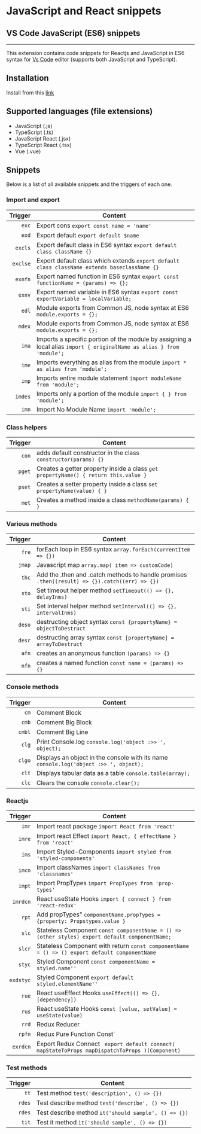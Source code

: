 # JavaScript and React snippets

## VS Code JavaScript (ES6) snippets

---

This extension contains code snippets for Reactjs and JavaScript in ES6 syntax for [Vs Code][code] editor (supports both JavaScript and TypeScript).

## Installation

Install from this [link](https://google.com)

## Supported languages (file extensions)

- JavaScript (.js)
- TypeScript (.ts)
- JavaScript React (.jsx)
- TypeScript React (.tsx)
- Vue (.vue)

## Snippets

Below is a list of all available snippets and the triggers of each one.

### Import and export

|  Trigger | Content                                                                                                               |
| -------: | --------------------------------------------------------------------------------------------------------------------- |
|    `exc` | Export cons `export const name = 'name'`                                                                              |
|    `exd` | Export default `export default $name`                                                                                 |
|  `excls` | Export default class in ES6 syntax `export default class className {}`                                                |
| `exclse` | Export default class which extends `export default class className extends baseclassName {}`                          |
|  `exnfn` | Export named function in ES6 syntax `export const functionName = (params) => {};`                                     |
|   `exnv` | Export named variable in ES6 syntax `export const exportVariable = localVariable;`                                    |
|    `edl` | Module exports from Common JS, node syntax at ES6 `module.exports = {};`                                              |
|   `mdex` | Module exports from Common JS, node syntax at ES6 `module.exports = {};`                                              |
|    `ima` | Imports a specific portion of the module by assigning a local alias `import { originalName as alias } from 'module';` |
|    `ime` | Imports everything as alias from the module `import * as alias from 'module';`                                        |
|    `imp` | Imports entire module statement `import moduleName from 'module';`                                                    |
|  `imdes` | Imports only a portion of the module `import { } from 'module';`                                                      |
|    `imn` | Import No Module Name `import 'module';`                                                                              |

### Class helpers

| Trigger | Content                                                                             |
| ------: | ----------------------------------------------------------------------------------- |
|   `con` | adds default constructor in the class `constructor(params) {}`                      |
|  `pget` | Creates a getter property inside a class `get propertyName() { return this.value }` |
|  `pset` | Creates a setter property inside a class `set propertyName(value) { }`              |
|   `met` | Creates a method inside a class `methodName(params) { }`                            |

### Various methods

| Trigger | Content                                                                                        |
| ------: | ---------------------------------------------------------------------------------------------- |
|   `fre` | forEach loop in ES6 syntax `array.forEach(currentItem => {})`                                  |
|  `jmap` | Javascript map `array.map( item => customCode)`                                                |
|   `thc` | Add the .then and .catch methods to handle promises `.then((result) => {}).catch((err) => {})` |
|   `sto` | Set timeout helper method `setTimeout(() => {}, delayInms)`                                    |
|   `sti` | Set interval helper method `setInterval(() => {}, intervalInms)`                               |
|  `deso` | destructing object syntax `const {propertyName} = objectToDestruct`                            |
|  `desr` | destructing array syntax `const [propertyName] = arrayToDestruct`                              |
|   `afn` | creates an anonymous function `(params) => {}`                                                 |
|   `nfn` | creates a named function `const name = (params) => {}`                                         |

### Console methods

| Trigger | Content                                                                               |
| ------: | ------------------------------------------------------------------------------------- |
|    `cm` | Comment Block                                                                         |
|   `cmb` | Comment Big Block                                                                     |
|  `cmbl` | Comment Big Line                                                                      |
|   `clg` | Print Console.log `console.log('object :>> ', object);`                               |
|  `clgo` | Displays an object in the console with its name `console.log('object :>> ', object);` |
|   `clt` | Displays tabular data as a table `console.table(array);`                              |
|   `clc` | Clears the console `console.clear();`                                                 |

### Reactjs

|   Trigger | Content                                                                                         |
| --------: | ----------------------------------------------------------------------------------------------- |
|     `imr` | Import react package `import React from 'react'`                                                |
|    `imre` | Import react Effect `import React, { effectName } from 'react'`                                 |
|     `ims` | Import Styled-Components `import styled from 'styled-components'`                               |
|    `imcn` | Import classNames `import classNames from 'classnames'`                                         |
|    `impt` | Import PropTypes `import PropTypes from 'prop-types'`                                           |
|  `imrdcn` | React useState Hooks `import { connect } from 'react-redux'`                                    |
|     `rpt` | Add propTypes" `componentName.propTypes = {property: Propstypes.value }`                        |
|     `slc` | Stateless Component `const componentName = () => (other styles) export default componentName;`  |
|    `slcr` | Stateless Component with return `const componentName = () => () export default componentName`   |
|    `styc` | Styled Component `const componentName = styled.name''`                                          |
| `exdstyc` | Styled Component `export default styled.elementName''`                                          |
|     `rue` | React useEffect Hooks `useEffect(() => {},[dependency])`                                        |
|     `rus` | React useState Hooks `const [value, setValue] = useState(value)`                                |
|     `rrd` | Redux Reducer                                                                                   |
|    `rpfn` | Redux Pure Function Const`                                                                      |
|  `exrdcn` | Export Redux Connect ` export default connect( mapStateToProps mapDispatchToProps )(Component)` |

### Test methods

| Trigger | Content                                              |
| ------: | ---------------------------------------------------- |
|    `tt` | Test method `test('description', () => {})`          |
|  `rdes` | Test describe method `test('describe', () => {})`    |
|  `rdes` | Test describe method `it('should sample', () => {})` |
|   `tit` | Test it method `it('should sample', () => {})`       |

[code]: https://code.visualstudio.com/
